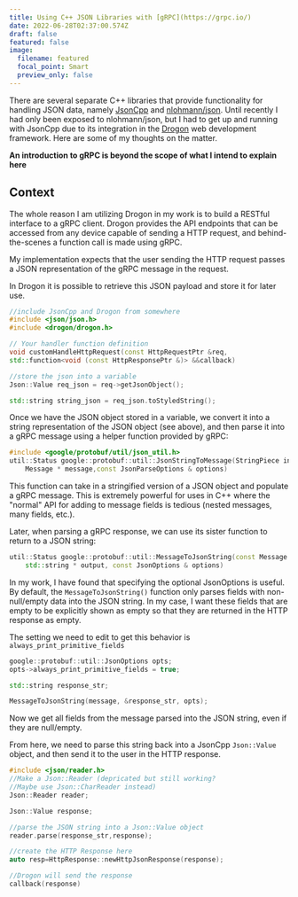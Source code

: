 ```yaml
---
title: Using C++ JSON Libraries with [gRPC](https://grpc.io/)
date: 2022-06-28T02:37:00.574Z
draft: false
featured: false
image:
  filename: featured
  focal_point: Smart
  preview_only: false
---
```

There are several separate C++ libraries that provide functionality for handling JSON data, namely [JsonCpp](https://github.com/open-source-parsers/jsoncpp) and [nlohmann/json](https://github.com/nlohmann/json). Until recently I had only been exposed to nlohmann/json, but I had to get up and running with JsonCpp due to its integration in the [Drogon](https://github.com/drogonframework/drogon) web development framework. Here are some of my thoughts on the matter.

**An introduction to gRPC is beyond the scope of what I intend to explain here**

## Context
The whole reason I am utilizing Drogon in my work is to build a RESTful interface to a gRPC client. Drogon provides the API endpoints that can be accessed from any device capable of sending a HTTP request, and behind-the-scenes a function call is made using gRPC. 

My implementation expects that the user sending the HTTP request passes a JSON representation of the gRPC message in the request. 

In Drogon it is possible to retrieve this JSON payload and store it for later use. 

```c++
//include JsonCpp and Drogon from somewhere
#include <json/json.h>
#include <drogon/drogon.h>

// Your handler function definition
void customHandleHttpRequest(const HttpRequestPtr &req,
std::function<void (const HttpResponsePtr &)> &&callback)

//store the json into a variable
Json::Value req_json = req->getJsonObject();

std::string string_json = req_json.toStyledString();
```
Once we have the JSON object stored in a variable, we convert it into a string representation of the JSON object (see above), and then parse it into a gRPC message using a helper function provided by gRPC:
```c++ 
#include <google/protobuf/util/json_util.h>
util::Status google::protobuf::util::JsonStringToMessage(StringPiece input, 
	Message * message,const JsonParseOptions & options)
```
This function can take in a stringified version of a JSON object and populate a gRPC message. This is extremely powerful for uses in C++ where the "normal" API for adding to message fields is tedious (nested messages, many fields, etc.).

Later, when parsing a gRPC response, we can use its sister function to return to a JSON string:
```c++ 
util::Status google::protobuf::util::MessageToJsonString(const Message & message, 
	std::string * output, const JsonOptions & options)
```
In my work, I have found that specifying the optional JsonOptions is useful. By default, the `MessageToJsonString()` function only parses fields with non-null/empty data into the JSON string. In my case, I want these fields that are empty to be explicitly shown as empty so that they are returned in the HTTP response as empty.

The setting we need to edit to get this behavior is `always_print_primitive_fields`
```c++ 
google::protobuf::util::JsonOptions opts;
opts->always_print_primitive_fields = true;

std::string response_str;

MessageToJsonString(message, &response_str, opts);
```
Now we get all fields from the message parsed into the JSON string, even if they are null/empty.

From here, we need to parse this string back into a JsonCpp `Json::Value` object, and then send it to the user in the HTTP response.
```cpp
#include <json/reader.h>
//Make a Json::Reader (depricated but still working?
//Maybe use Json::CharReader instead)
Json::Reader reader;

Json::Value response;

//parse the JSON string into a Json::Value object
reader.parse(response_str,response);

//create the HTTP Response here
auto resp=HttpResponse::newHttpJsonResponse(response);

//Drogon will send the response
callback(response)
```
